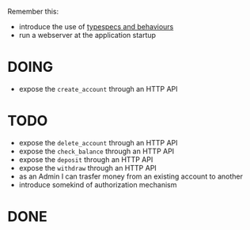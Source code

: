 Remember this:

* introduce the use of [typespecs and behaviours](https://elixir-lang.org/getting-started/typespecs-and-behaviours.html)
* run a webserver at the application startup

# DOING

* expose the `create_account` through an HTTP API

# TODO

* expose the `delete_account` through an HTTP API
* expose the `check_balance` through an HTTP API
* expose the `deposit` through an HTTP API
* expose the `withdraw` through an HTTP API
* as an Admin I can trasfer money from an existing account to another
* introduce somekind of authorization mechanism

# DONE

